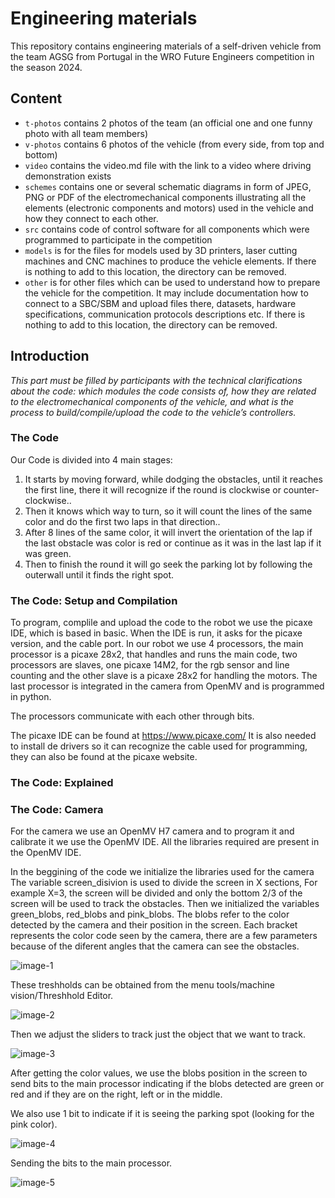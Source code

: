 # Engineering materials

This repository contains engineering materials of a self-driven vehicle from the team AGSG from Portugal in the WRO Future Engineers competition in the season 2024.

## Content

- `t-photos` contains 2 photos of the team (an official one and one funny photo with all team members)
- `v-photos` contains 6 photos of the vehicle (from every side, from top and bottom)
- `video` contains the video.md file with the link to a video where driving demonstration exists
- `schemes` contains one or several schematic diagrams in form of JPEG, PNG or PDF of the electromechanical components illustrating all the elements (electronic components and motors) used in the vehicle and how they connect to each other.
- `src` contains code of control software for all components which were programmed to participate in the competition
- `models` is for the files for models used by 3D printers, laser cutting machines and CNC machines to produce the vehicle elements. If there is nothing to add to this location, the directory can be removed.
- `other` is for other files which can be used to understand how to prepare the vehicle for the competition. It may include documentation how to connect to a SBC/SBM and upload files there, datasets, hardware specifications, communication protocols descriptions etc. If there is nothing to add to this location, the directory can be removed.

## Introduction

_This part must be filled by participants with the technical clarifications about the code: which modules the code consists of, how they are related to the electromechanical components of the vehicle, and what is the process to build/compile/upload the code to the vehicle’s controllers._

### The Code

Our Code is divided into 4 main stages:

1. It starts by moving forward, while dodging the obstacles, until it reaches the first line, there it will recognize if the round is clockwise or counter-clockwise..
2. Then it knows which way to turn, so it will count the lines of the same color and do the first two laps in that direction..
3. After 8 lines of the same color, it will invert the orientation of the lap if the last obstacle was color is red or continue as it was in the last lap if it was green.
4. Then to finish the round it will go seek the parking lot by following the outerwall until it finds the right spot.

### The Code: Setup and Compilation

To program, complile and upload the code to the robot we use the picaxe IDE, which is based in basic.
When the IDE is run, it asks for the picaxe version, and the cable port.
In our robot we use 4 processors, the main processor is a picaxe 28x2, that handles and runs the main code, two processors are slaves, one picaxe 14M2, for the rgb sensor and line counting and the other slave is a picaxe 28x2 for handling the motors. The last processor is integrated in the camera from OpenMV and is programmed in python.

The processors communicate with each other through bits.

The picaxe IDE can be found at https://www.picaxe.com/
It is also needed to install de drivers so it can recognize the cable used for programming, they can also be found at the picaxe website.

### The Code: Explained

### The Code: Camera

For the camera we use an OpenMV H7 camera and to program it and calibrate it we use the OpenMV IDE.
All the libraries required are present in the OpenMV IDE.


In the beggining of the code we initialize the libraries used for the camera
The variable screen_disivion is used to divide the screen in X sections, For example X=3, the screen will be divided and only the bottom 2/3 of the screen will be used to track the obstacles.
Then we initialized the variables green_blobs, red_blobs and pink_blobs. The blobs refer to the color detected by the camera and their position in the screen.
Each bracket represents the color code seen by the camera, there are a few parameters because of the diferent angles that the camera can see the obstacles.

![image-1](https://github.com/ImSimao/S2024Future-Engeneers/assets/138500914/9489eefc-0b76-4a14-9abd-41e0db21dbad)

These treshholds can be obtained from the menu tools/machine vision/Threshhold Editor.

![image-2](https://github.com/ImSimao/S2024Future-Engeneers/assets/138500914/f75615b1-dae2-49ad-97c5-3d0919cb3b93)

Then we adjust the sliders to track just the object that we want to track.

![image-3](https://github.com/ImSimao/S2024Future-Engeneers/assets/138500914/96aa8b7e-b7df-4072-a21e-eeaf5d4f0a1c)


After getting the color values, we use the blobs position in the screen to send bits to the main processor indicating if the blobs detected are green or red and if they are on the right, left or in the middle.

We also use 1 bit to indicate if it is seeing the parking spot (looking for the pink color).

![image-4](https://github.com/ImSimao/S2024Future-Engeneers/assets/138500914/01a50bb5-30b4-47e4-b01a-9622dfa00204)

Sending the bits to the main processor.

![image-5](https://github.com/ImSimao/S2024Future-Engeneers/assets/138500914/27db3bc9-0aad-4b0b-8cb9-a3b1d78d663e)
